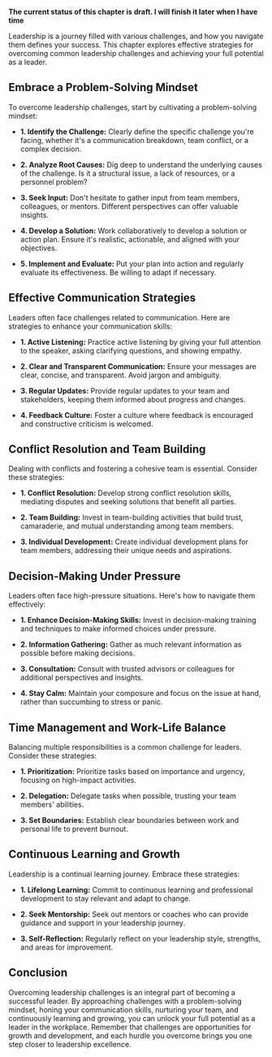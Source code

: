 **The current status of this chapter is draft. I will finish it later when I have time**

Leadership is a journey filled with various challenges, and how you navigate them defines your success. This chapter explores effective strategies for overcoming common leadership challenges and achieving your full potential as a leader.

Embrace a Problem-Solving Mindset
---------------------------------

To overcome leadership challenges, start by cultivating a problem-solving mindset:

* **1. Identify the Challenge:** Clearly define the specific challenge you're facing, whether it's a communication breakdown, team conflict, or a complex decision.

* **2. Analyze Root Causes:** Dig deep to understand the underlying causes of the challenge. Is it a structural issue, a lack of resources, or a personnel problem?

* **3. Seek Input:** Don't hesitate to gather input from team members, colleagues, or mentors. Different perspectives can offer valuable insights.

* **4. Develop a Solution:** Work collaboratively to develop a solution or action plan. Ensure it's realistic, actionable, and aligned with your objectives.

* **5. Implement and Evaluate:** Put your plan into action and regularly evaluate its effectiveness. Be willing to adapt if necessary.

Effective Communication Strategies
----------------------------------

Leaders often face challenges related to communication. Here are strategies to enhance your communication skills:

* **1. Active Listening:** Practice active listening by giving your full attention to the speaker, asking clarifying questions, and showing empathy.

* **2. Clear and Transparent Communication:** Ensure your messages are clear, concise, and transparent. Avoid jargon and ambiguity.

* **3. Regular Updates:** Provide regular updates to your team and stakeholders, keeping them informed about progress and changes.

* **4. Feedback Culture:** Foster a culture where feedback is encouraged and constructive criticism is welcomed.

Conflict Resolution and Team Building
-------------------------------------

Dealing with conflicts and fostering a cohesive team is essential. Consider these strategies:

* **1. Conflict Resolution:** Develop strong conflict resolution skills, mediating disputes and seeking solutions that benefit all parties.

* **2. Team Building:** Invest in team-building activities that build trust, camaraderie, and mutual understanding among team members.

* **3. Individual Development:** Create individual development plans for team members, addressing their unique needs and aspirations.

Decision-Making Under Pressure
------------------------------

Leaders often face high-pressure situations. Here's how to navigate them effectively:

* **1. Enhance Decision-Making Skills:** Invest in decision-making training and techniques to make informed choices under pressure.

* **2. Information Gathering:** Gather as much relevant information as possible before making decisions.

* **3. Consultation:** Consult with trusted advisors or colleagues for additional perspectives and insights.

* **4. Stay Calm:** Maintain your composure and focus on the issue at hand, rather than succumbing to stress or panic.

Time Management and Work-Life Balance
-------------------------------------

Balancing multiple responsibilities is a common challenge for leaders. Consider these strategies:

* **1. Prioritization:** Prioritize tasks based on importance and urgency, focusing on high-impact activities.

* **2. Delegation:** Delegate tasks when possible, trusting your team members' abilities.

* **3. Set Boundaries:** Establish clear boundaries between work and personal life to prevent burnout.

Continuous Learning and Growth
------------------------------

Leadership is a continual learning journey. Embrace these strategies:

* **1. Lifelong Learning:** Commit to continuous learning and professional development to stay relevant and adapt to change.

* **2. Seek Mentorship:** Seek out mentors or coaches who can provide guidance and support in your leadership journey.

* **3. Self-Reflection:** Regularly reflect on your leadership style, strengths, and areas for improvement.

Conclusion
----------

Overcoming leadership challenges is an integral part of becoming a successful leader. By approaching challenges with a problem-solving mindset, honing your communication skills, nurturing your team, and continuously learning and growing, you can unlock your full potential as a leader in the workplace. Remember that challenges are opportunities for growth and development, and each hurdle you overcome brings you one step closer to leadership excellence.
